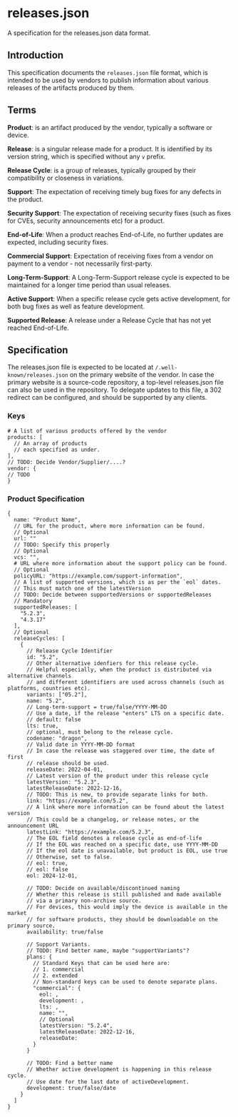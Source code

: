 # releases.json

A specification for the releases.json data format.

## Introduction

This specification documents the `releases.json` file format, which is intended to be used by vendors to publish
information about various releases of the artifacts produced by them.

## Terms

**Product**: is an artifact produced by the vendor, typically a software or device.

**Release**: is a singular release made for a product. It is identified by its version string, which is specified without any `v` prefix.

**Release Cycle**: is a group of releases, typically grouped by their compatibility or closeness in variations.

**Support**: The expectation of receiving timely bug fixes for any defects in the product.

**Security Support**: The expectation of receiving security fixes (such as fixes for CVEs, security announcements etc) for a product.

**End-of-Life**: When a product reaches End-of-Life, no further updates are expected, including security fixes.

**Commercial Support**: Expectation of receiving fixes from a vendor on payment to a vendor - not necessarily first-party.

**Long-Term-Support**: A Long-Term-Support release cycle is expected to be maintained for a longer time period than usual releases.

**Active Support**: When a specific release cycle gets active development, for both bug fixes as well as feature development.

**Supported Release**: A release under a Release Cycle that has not yet reached End-of-Life.

## Specification

The releases.json file is expected to be located at `/.well-known/releases.json` on the primary website of the vendor. 
In case the primary website is a source-code repository, a top-level releases.json file can also be used in the repository.
To delegate updates to this file, a 302 redirect can be configured, and should be supported by any clients.

### Keys

```
# A list of various products offered by the vendor
products: [ 
  // An array of products
  // each specified as under.
],
// TODO: Decide Vendor/Supplier/....?
vendor: {
// TODO
}
```

### Product Specification

```json5
{
  name: "Product Name",
  // URL for the product, where more information can be found.
  // Optional
  url: ""
  // TODO: Specify this properly
  // Optional
  vcs: "",
  # URL where more information about the support policy can be found.
  // Optional
  policyURL: "https://example.com/support-information",
  // A list of supported versions, which is as per the `eol` dates.
  // This must match one of the latestVersion
  // TODO: Decide between supportedVersions or supportedReleases
  // Mandatory
  supportedReleases: [
    "5.2.3",
    "4.3.17"
  ],
  // Optional
  releaseCycles: [
    {
      // Release Cycle Identifier
      id: "5.2",
      // Other alternative idenfiers for this release cycle.
      // Helpful especially, when the product is distributed via alternative channels
      // and different identifiers are used across channels (such as platforms, countries etc).
      variants: ["05.2"],
      name: "5.2",
      // Long-term-support = true/false/YYYY-MM-DD
      // Use a date, if the release "enters" LTS on a specific date.
      // default: false
      lts: true,
      // optional, must belong to the release cycle.
      codename: "dragon",
      // Valid date in YYYY-MM-DD format
      // In case the release was staggered over time, the date of first
      // release should be used.
      releaseDate: 2022-04-01,
      // Latest version of the product under this release cycle
      latestVersion: "5.2.3",
      latestReleaseDate: 2022-12-16,
      // TODO: This is new, to provide separate links for both.
      link: "https://example.com/5.2",
      // A link where more information can be found about the latest version
      // This could be a changelog, or release notes, or the announcement URL
      latestLink: "https://example.com/5.2.3",
      // The EOL field denotes a release cycle as end-of-life
      // If the EOL was reached on a specific date, use YYYY-MM-DD
      // If the eol date is unavailable, but product is EOL, use true
      // Otherwise, set to false.
      // eol: true,
      // eol: false
      eol: 2024-12-01,
      
      // TODO: Decide on available/discontinued naming
      // Whether this release is still published and made available
      // via a primary non-archive source. 
      // For devices, this would imply the device is available in the market
      // for software products, they should be downloadable on the primary source.
      availability: true/false
      
      // Support Variants.
      // TODO: Find better name, maybe "supportVariants"?
      plans: {
        // Standard Keys that can be used here are:
        // 1. commercial
        // 2. extended
        // Non-standard keys can be used to denote separate plans.
        "commercial": {
          eol: ,
          development: ,
          lts: ,
          name: "",
          // Optional
          latestVersion: "5.2.4",
          latestReleaseDate: 2022-12-16,
          releaseDate: 
        }
      }
      
      // TODO: Find a better name
      // Whether active development is happening in this release cycle.
      // Use date for the last date of activeDevelopment.
      development: true/false/date
    }
  ]
}
```
